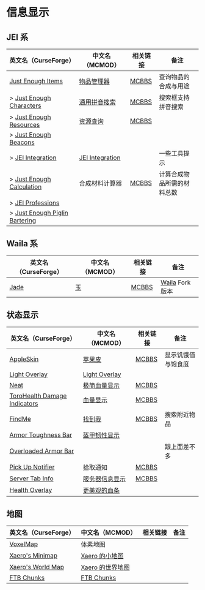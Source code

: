 # 信息显示

## JEI 系

| 英文名（CurseForge）                                                                                        | 中文名（MCMOD）                                         | 相关链接                                              | 备注                       |
| ----------------------------------------------------------------------------------------------------------- | ------------------------------------------------------- | ----------------------------------------------------- | -------------------------- |
| [Just Enough Items](https://www.curseforge.com/minecraft/mc-mods/jei)                                       | [物品管理器](https://www.mcmod.cn/class/459.html)       | [MCBBS](https://www.mcbbs.net/thread-660463-1-1.html) | 查询物品的合成与用途       |
| > [Just Enough Characters](https://www.curseforge.com/minecraft/mc-mods/just-enough-characters)             | [通用拼音搜索](https://www.mcmod.cn/class/840.html)     | [MCBBS](https://www.mcbbs.net/thread-639271-1-1.html) | 搜索框支持拼音搜索         |
| > [Just Enough Resources](https://www.curseforge.com/minecraft/mc-mods/just-enough-resources-jer)           | [资源查询](https://www.mcmod.cn/class/855.html)         | [MCBBS](https://www.mcbbs.net/thread-808282-1-1.html) |                            |
| > [Just Enough Beacons](https://www.curseforge.com/minecraft/mc-mods/just-enough-beacons)                   |                                                         |                                                       |                            |
| > [JEI Integration](https://www.curseforge.com/minecraft/mc-mods/jei-integration)                           | [JEI Integration](https://www.mcmod.cn/class/2077.html) |                                                       | 一些工具提示               |
| > [Just Enough Calculation](https://www.curseforge.com/minecraft/mc-mods/just-enough-calculation)           | 合成材料计算器                                          | [MCBBS](https://www.mcbbs.net/thread-561503-1-1.html) | 计算合成物品所需的材料总数 |
| > [JEI Professions](https://www.curseforge.com/minecraft/mc-mods/jei-professions)                           |                                                         |                                                       |                            |
| > [Just Enough Piglin Bartering](https://www.curseforge.com/minecraft/mc-mods/just-enough-piglin-bartering) |                                                         |                                                       |                            |

## Waila 系

| 英文名（CurseForge）                                      | 中文名（MCMOD）                            | 相关链接                                              | 备注                                                                  |
| --------------------------------------------------------- | ------------------------------------------ | ----------------------------------------------------- | --------------------------------------------------------------------- |
| [Jade](https://www.curseforge.com/minecraft/mc-mods/jade) | [玉](https://www.mcmod.cn/class/3482.html) | [MCBBS](https://www.mcbbs.net/thread-874937-1-1.html) | [Waila](https://www.curseforge.com/minecraft/mc-mods/waila) Fork 版本 |

## 状态显示

| 英文名（CurseForge）                                                                                      | 中文名（MCMOD）                                        | 相关链接                                               | 备注               |
| --------------------------------------------------------------------------------------------------------- | ------------------------------------------------------ | ------------------------------------------------------ | ------------------ |
| [AppleSkin](https://www.curseforge.com/minecraft/mc-mods/appleskin)                                       | [苹果皮](https://www.mcmod.cn/class/744.html)          | [MCBBS](https://www.mcbbs.net/thread-808144-1-1.html)  | 显示饥饿值与饱食度 |
| [Light Overlay](https://www.curseforge.com/minecraft/mc-mods/light-overlay)                               | [Light Overlay](https://www.mcmod.cn/class/3049.html)  |                                                        |                    |
| [Neat](https://www.curseforge.com/minecraft/mc-mods/neat)                                                 | [极简血量显示](https://www.mcmod.cn/class/619.html)    | [MCBBS](https://www.mcbbs.net/thread-938958-1-1.html)  |                    |
| [ToroHealth Damage Indicators](https://www.curseforge.com/minecraft/mc-mods/torohealth-damage-indicators) | [血量显示](https://www.mcmod.cn/class/1015.html)       | [MCBBS](https://www.mcbbs.net/thread-628833-1-1.html)  |                    |
| [FindMe](https://www.curseforge.com/minecraft/mc-mods/findme)                                             | [找到我](https://www.mcmod.cn/class/2156.html)         | [MCBBS](https://www.mcbbs.net/thread-790741-1-1.html)  | 搜索附近物品       |
| [Armor Toughness Bar](https://www.curseforge.com/minecraft/mc-mods/armor-toughness-bar)                   | [盔甲韧性显示](https://www.mcmod.cn/class/2964.html)   |                                                        |                    |
| [Overloaded Armor Bar](https://www.curseforge.com/minecraft/mc-mods/overloaded-armor-bar)                 |                                                        |                                                        | 跟上面差不多       |
| [Pick Up Notifier](https://www.curseforge.com/minecraft/mc-mods/pick-up-notifier)                         | 拾取通知                                               | [MCBBS](https://www.mcbbs.net/thread-1123313-1-1.html) |                    |
| [Server Tab Info](https://www.curseforge.com/minecraft/mc-mods/server-tab-info)                           | [服务器信息显示](https://www.mcmod.cn/class/2717.html) | [MCBBS](https://www.mcbbs.net/thread-790756-1-1.html)  |                    |
| [Health Overlay](https://www.curseforge.com/minecraft/mc-mods/health-overlay)                             | [更美观的血条](https://www.mcmod.cn/class/1871.html)   |                                                        |                    |

## 地图

| 英文名（CurseForge）                                                               | 中文名（MCMOD）                                          | 相关链接 | 备注 |
| ---------------------------------------------------------------------------------- | -------------------------------------------------------- | -------- | ---- |
| [VoxelMap](https://www.curseforge.com/minecraft/mc-mods/voxelmap)                  | 体素地图                                                 |          |      |
| [Xaero's Minimap](https://www.curseforge.com/minecraft/mc-mods/xaeros-minimap)     | [Xaero 的小地图](https://www.mcmod.cn/class/1701.html)   |          |      |
| [Xaero's World Map](https://www.curseforge.com/minecraft/mc-mods/xaeros-world-map) | [Xaero 的世界地图](https://www.mcmod.cn/class/1483.html) |          |      |
| [FTB Chunks](https://www.curseforge.com/minecraft/mc-mods/ftb-chunks)              | [FTB Chunks](https://www.mcmod.cn/class/3201.html)       |          |      |
